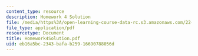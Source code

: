 ```yaml
---
content_type: resource
description: Homework 4 Solution
file: /media/https%3A/open-learning-course-data-rc.s3.amazonaws.com/22-058-principles-of-medical-imaging-fall-2002/eb16a5bc2343bafab25916690788056d_Homework4Solution.pdf
file_type: application/pdf
resourcetype: Document
title: Homework4Solution.pdf
uid: eb16a5bc-2343-bafa-b259-16690788056d
---
```

